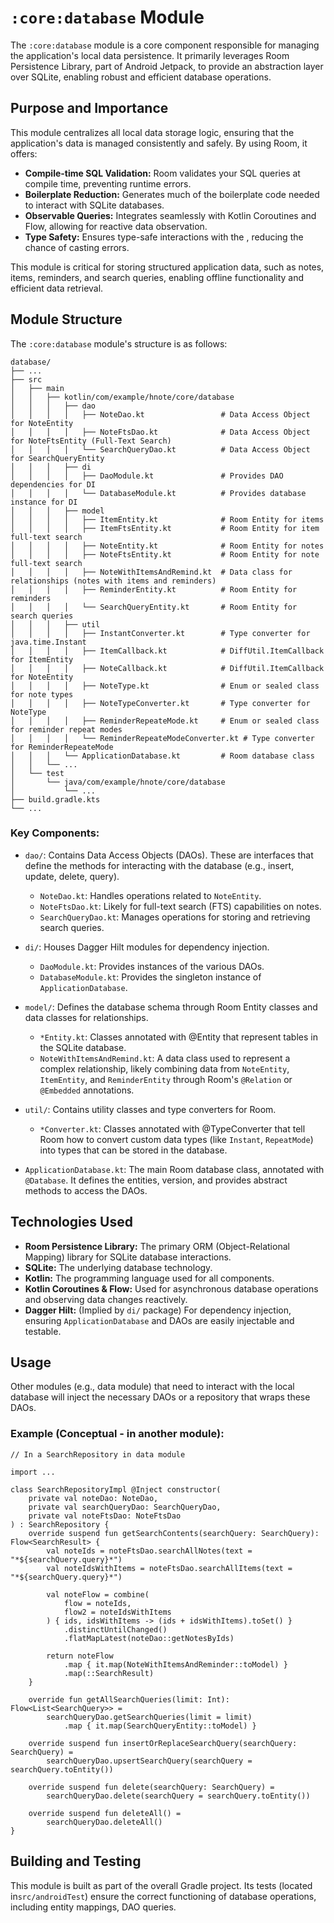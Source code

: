 # `:core:database` Module

The `:core:database` module is a core component responsible for managing the application's local
data
persistence. It primarily leverages Room Persistence Library, part of Android Jetpack, to provide
an abstraction layer over SQLite, enabling robust and efficient database operations.

## Purpose and Importance

This module centralizes all local data storage logic, ensuring that the application's data is
managed consistently and safely. By using Room, it offers:

- **Compile-time SQL Validation:** Room validates your SQL queries at compile time, preventing
  runtime errors.
- **Boilerplate Reduction:** Generates much of the boilerplate code needed to interact with SQLite
  databases.
- **Observable Queries:** Integrates seamlessly with Kotlin Coroutines and Flow, allowing for
  reactive data observation.
- **Type Safety:** Ensures type-safe interactions with the , reducing the chance of casting errors.

This module is critical for storing structured application data, such as notes, items, reminders,
and search queries, enabling offline functionality and efficient data retrieval.

## Module Structure

The `:core:database` module's structure is as follows:

```
database/
├── ...
├── src
│   ├── main
│   │   ├── kotlin/com/example/hnote/core/database
│   │   │   ├── dao
│   │   │   │   ├── NoteDao.kt                 # Data Access Object for NoteEntity
│   │   │   │   ├── NoteFtsDao.kt              # Data Access Object for NoteFtsEntity (Full-Text Search)
│   │   │   │   └── SearchQueryDao.kt          # Data Access Object for SearchQueryEntity
│   │   │   ├── di
│   │   │   │   ├── DaoModule.kt               # Provides DAO dependencies for DI
│   │   │   │   └── DatabaseModule.kt          # Provides database instance for DI
│   │   │   ├── model
│   │   │   │   ├── ItemEntity.kt              # Room Entity for items
│   │   │   │   ├── ItemFtsEntity.kt           # Room Entity for item full-text search
│   │   │   │   ├── NoteEntity.kt              # Room Entity for notes
│   │   │   │   ├── NoteFtsEntity.kt           # Room Entity for note full-text search
│   │   │   │   ├── NoteWithItemsAndRemind.kt  # Data class for relationships (notes with items and reminders)
│   │   │   │   ├── ReminderEntity.kt          # Room Entity for reminders
│   │   │   │   └── SearchQueryEntity.kt       # Room Entity for search queries
│   │   │   ├── util
│   │   │   │   ├── InstantConverter.kt        # Type converter for java.time.Instant
│   │   │   │   ├── ItemCallback.kt            # DiffUtil.ItemCallback for ItemEntity
│   │   │   │   ├── NoteCallback.kt            # DiffUtil.ItemCallback for NoteEntity
│   │   │   │   ├── NoteType.kt                # Enum or sealed class for note types
│   │   │   │   ├── NoteTypeConverter.kt       # Type converter for NoteType
│   │   │   │   ├── ReminderRepeateMode.kt     # Enum or sealed class for reminder repeat modes
│   │   │   │   └── ReminderRepeateModeConverter.kt # Type converter for ReminderRepeateMode
│   │   │   └── ApplicationDatabase.kt         # Room database class
│   │   └── ...
│   └── test
│       └── java/com/example/hnote/core/database
│           └── ...
├── build.gradle.kts
└── ...
```

### Key Components:

- `dao/`: Contains Data Access Objects (DAOs). These are interfaces that define the methods for
  interacting with the database (e.g., insert, update, delete, query).
    - `NoteDao.kt`: Handles operations related to `NoteEntity`.
    - `NoteFtsDao.kt`: Likely for full-text search (FTS) capabilities on notes.
    - `SearchQueryDao.kt`: Manages operations for storing and retrieving search queries.

- `di/`: Houses Dagger Hilt modules for dependency injection.
    - `DaoModule.kt`: Provides instances of the various DAOs.
    - `DatabaseModule.kt`: Provides the singleton instance of `ApplicationDatabase`.

- `model/`: Defines the database schema through Room Entity classes and data classes for
  relationships.
    - `*Entity.kt`: Classes annotated with @Entity that represent tables in the SQLite database.
    - `NoteWithItemsAndRemind.kt`: A data class used to represent a complex relationship, likely
      combining data from `NoteEntity`, `ItemEntity`, and `ReminderEntity` through Room's
      `@Relation` or `@Embedded` annotations.

- `util/`: Contains utility classes and type converters for Room.
    - `*Converter.kt`: Classes annotated with @TypeConverter that tell Room how to convert custom
      data types (like `Instant`, `RepeatMode`) into types that can be stored in the database.

- `ApplicationDatabase.kt`: The main Room database class, annotated with `@Database`. It defines the
  entities, version, and provides abstract methods to access the DAOs.

## Technologies Used

- **Room Persistence Library:** The primary ORM (Object-Relational Mapping) library for SQLite
  database
  interactions.
- **SQLite:** The underlying database technology.
- **Kotlin:** The programming language used for all components.
- **Kotlin Coroutines & Flow:** Used for asynchronous database operations and observing data changes
  reactively.
- **Dagger Hilt:** (Implied by `di/` package) For dependency injection, ensuring
  `ApplicationDatabase` and
  DAOs are easily injectable and testable.

## Usage

Other modules (e.g., data module) that need to interact with the local database will inject the
necessary DAOs or a repository that wraps these DAOs.

### Example (Conceptual - in another module):

```
// In a SearchRepository in data module

import ...

class SearchRepositoryImpl @Inject constructor(
    private val noteDao: NoteDao,
    private val searchQueryDao: SearchQueryDao,
    private val noteFtsDao: NoteFtsDao
) : SearchRepository {
    override suspend fun getSearchContents(searchQuery: SearchQuery): Flow<SearchResult> {
        val noteIds = noteFtsDao.searchAllNotes(text = "*${searchQuery.query}*")
        val noteIdsWithItems = noteFtsDao.searchAllItems(text = "*${searchQuery.query}*")

        val noteFlow = combine(
            flow = noteIds,
            flow2 = noteIdsWithItems
        ) { ids, idsWithItems -> (ids + idsWithItems).toSet() }
            .distinctUntilChanged()
            .flatMapLatest(noteDao::getNotesByIds)

        return noteFlow
            .map { it.map(NoteWithItemsAndReminder::toModel) }
            .map(::SearchResult)
    }

    override fun getAllSearchQueries(limit: Int): Flow<List<SearchQuery>> =
        searchQueryDao.getSearchQueries(limit = limit)
            .map { it.map(SearchQueryEntity::toModel) }

    override suspend fun insertOrReplaceSearchQuery(searchQuery: SearchQuery) =
        searchQueryDao.upsertSearchQuery(searchQuery = searchQuery.toEntity())

    override suspend fun delete(searchQuery: SearchQuery) =
        searchQueryDao.delete(searchQuery = searchQuery.toEntity())

    override suspend fun deleteAll() =
        searchQueryDao.deleteAll()
}
```

## Building and Testing

This module is built as part of the overall Gradle project. Its tests (located in`src/androidTest`)
ensure the correct functioning of database operations, including entity mappings, DAO queries.